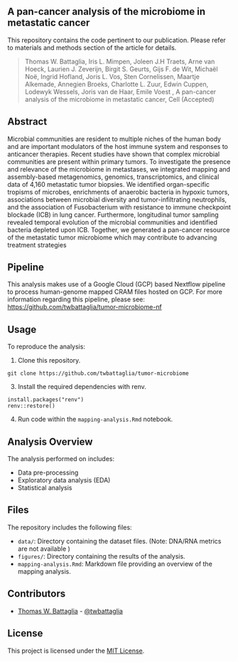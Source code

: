 ## A pan-cancer analysis of the microbiome in metastatic cancer

This repository contains the code pertinent to our publication. Please refer to materials and methods section of the article for details.
>Thomas W. Battaglia, Iris L. Mimpen, Joleen J.H Traets, Arne van Hoeck, Laurien J. Zeverijn, Birgit S. Geurts, Gijs F. de Wit, Michaël Noë, Ingrid Hofland, Joris L. Vos, Sten Cornelissen, Maartje Alkemade, Annegien Broeks, Charlotte L. Zuur, Edwin Cuppen, Lodewyk Wessels, Joris van de Haar, Emile Voest
, A pan-cancer analysis of the microbiome in metastatic cancer, Cell (Accepted)

## Abstract
Microbial communities are resident to multiple niches of the human body and are important modulators of the host immune system and responses to anticancer therapies. Recent studies have shown that complex microbial communities are present within primary tumors. To investigate the presence and relevance of the microbiome in metastases, we integrated mapping and assembly-based metagenomics, genomics, transcriptomics, and clinical data of 4,160 metastatic tumor biopsies. We identified organ-specific tropisms of microbes, enrichments of anaerobic bacteria in hypoxic tumors, associations between microbial diversity and tumor-infiltrating neutrophils, and the association of Fusobacterium with resistance to immune checkpoint blockade (ICB) in lung cancer. Furthermore, longitudinal tumor sampling revealed temporal evolution of the microbial communities and identified bacteria depleted upon ICB. Together, we generated a pan-cancer resource of the metastatic tumor microbiome which may contribute to advancing treatment strategies

## Pipeline
This analysis makes use of a Google Cloud (GCP) based Nextflow pipeline to process human-genome mapped CRAM files hosted on GCP. For more information regarding this pipeline, please see: https://github.com/twbattaglia/tumor-microbiome-nf

## Usage

To reproduce the analysis:

1. Clone this repository.
  ```
  git clone https://github.com/twbattaglia/tumor-microbiome
  ```
  
3. Install the required dependencies with renv.
  ```
  install.packages("renv")
  renv::restore()
  ```
4. Run code within the `mapping-analysis.Rmd` notebook.

## Analysis Overview
The analysis performed on includes:

- Data pre-processing
- Exploratory data analysis (EDA)
- Statistical analysis

## Files
The repository includes the following files:

- `data/`: Directory containing the dataset files. (Note: DNA/RNA metrics are not available )
- `figures/`: Directory containing the results of the analysis.
- `mapping-analysis.Rmd`: Markdown file providing an overview of the mapping analysis.

## Contributors

- [Thomas W. Battaglia](https://github.com/twbattaglia) - [@twbattaglia](https://github.com/twbattaglia)

## License

This project is licensed under the [MIT License](LICENSE).

